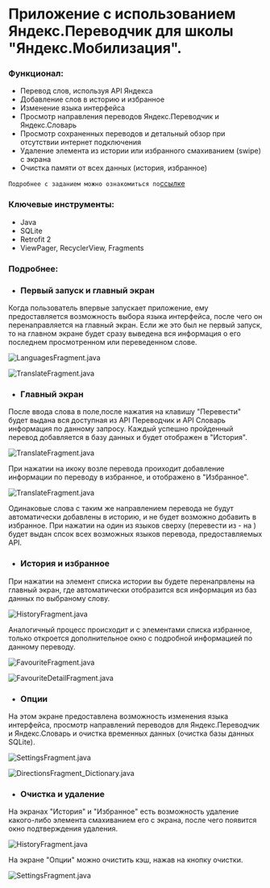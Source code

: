 
# Приложение с использованием Яндекс.Переводчик для школы "Яндекс.Мобилизация".

### Функционал:

  - Перевод слов, используя API Яндекса 
  - Добавление слов в историю и избранное
  - Изменение языка интерфейса
  - Просмотр направления переводов Яндекс.Переводчик и Яндекс.Словарь
  - Просмотр сохраненных переводов и детальный обзор при отсутствии интернет подключения
  - Удаление элемента из истории или избранного смахиванием (swipe) с экрана
  - Очистка памяти от всех данных (история, избранное) 

 `Подробнее с заданием можно ознакомиться по`[ссылке](https://academy.yandex.ru/events/mobdev/msk-2017/#test) 
 
### Ключевые инструменты:

  - Java
  - SQLite
  - Retrofit 2
  - ViewPager, RecyclerView, Fragments
  
### Подробнее:

- ###  Первый запуск и главный экран

Когда пользователь впервые запускает приложение, ему предоставляется возможность выбора языка интерфейса, после чего он перенаправляется на главный экран.
Если же это был не первый запуск, то на главном экране будет сразу выведена вся информация о его последнем просмотренном или переведенном слове.

![LanguagesFragment.java](https://github.com/melnikvlad/YandexTranslator/blob/master/Readme/language.png)

![TranslateFragment.java](https://github.com/melnikvlad/YandexTranslator/blob/master/Readme/empty_main.png)

- ###  Главный экран

После ввода слова в поле,после нажатия на клавишу "Перевести" будет выдана вся доступная из API Переводчик и API Словарь информация по данному запросу.
Каждый успешно пройденный перевод добавляется в базу данных и будет отображен в "История".

![TranslateFragment.java](https://github.com/melnikvlad/YandexTranslator/blob/master/Readme/translate.png)

При нажатии на икоку возле перевода проиходит добавление информации по переводу в избранное, и отображено в "Избранное".

![TranslateFragment.java](https://github.com/melnikvlad/YandexTranslator/blob/master/Readme/add_to_fav.png)

Одинаковые слова с таким же направлением перевода не будут автоматически добавлены в историю, и не будет возможно добавить в избранное.
При нажатии на один из языков сверху (перевести из - на ) будет выдан спсок всех возможных языков перевода, предоставляемых API.

- ###  История и избранное

При нажатии на элемент списка истории вы будете перенапрвлены на главный экран, где автоматически отобразится вся информация из баз данных по выбраному слову.

![HistoryFragment.java](https://github.com/melnikvlad/YandexTranslator/blob/master/Readme/history.png)

Аналогичный процесс происходит и с элементами списка избранное, только откроется дополнительное окно с подробной информацией по данному переводу.

![FavouriteFragment.java](https://github.com/melnikvlad/YandexTranslator/blob/master/Readme/fav.png)

![FavouriteDetailFragment.java](https://github.com/melnikvlad/YandexTranslator/blob/master/Readme/detail_fav.png)

- ###  Опции

На этом экране предоставлена возможность изменения языка интерфейса, просмотр направлений переводов для Яндекс.Переводчик и Яндекс.Словарь и очистка временных данных (очистка базы данных SQLite).

![SettingsFragment.java](https://github.com/melnikvlad/YandexTranslator/blob/master/Readme/options.png)

![DirectionsFragment_Dictionary.java](https://github.com/melnikvlad/YandexTranslator/blob/master/Readme/trans_dir.png)

- ###  Очистка и удаление

На экранах "История" и  "Избранное" есть возможность удаление какого-либо элемента смахиванием его с экрана, после чего появится окно подтверждения удаления.

![HistoryFragment.java](https://github.com/melnikvlad/YandexTranslator/blob/master/Readme/del_item.png)

На экране "Опции" можно очистить кэш, нажав на кнопку очистки.

![SettingsFragment.java](https://github.com/melnikvlad/YandexTranslator/blob/master/Readme/clear_cache.png)

